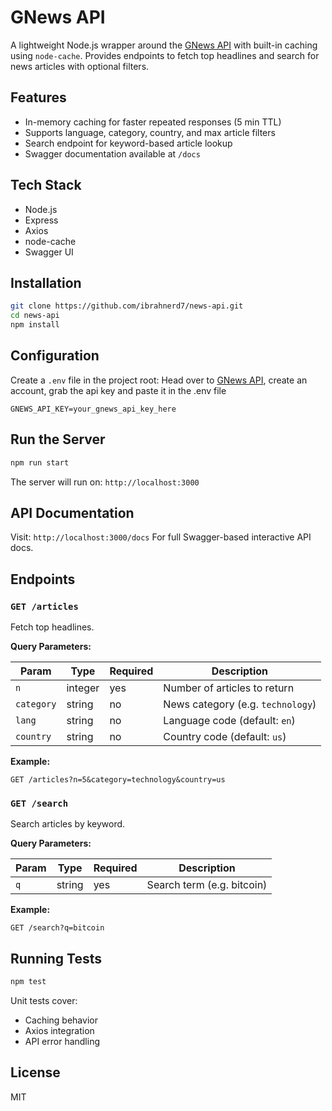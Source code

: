 # GNews API

A lightweight Node.js wrapper around the [GNews API](https://gnews.io/) with built-in caching using `node-cache`. Provides endpoints to fetch top headlines and search for news articles with optional filters.


## Features

* In-memory caching for faster repeated responses (5 min TTL)
* Supports language, category, country, and max article filters
* Search endpoint for keyword-based article lookup
* Swagger documentation available at `/docs`

## Tech Stack

* Node.js
* Express
* Axios
* node-cache
* Swagger UI

## Installation

```bash
git clone https://github.com/ibrahnerd7/news-api.git
cd news-api
npm install
```

## Configuration

Create a `.env` file in the project root:
Head over to [GNews API](https://gnews.io/), create an account, grab the api key and paste it in the .env file
```env
GNEWS_API_KEY=your_gnews_api_key_here
```

## Run the Server

```bash
npm run start
```

The server will run on:
`http://localhost:3000`


## API Documentation

Visit:
`http://localhost:3000/docs`
For full Swagger-based interactive API docs.



## Endpoints

### `GET /articles`

Fetch top headlines.

**Query Parameters:**

| Param      | Type    | Required | Description                       |
| ---------- | ------- | -------- | --------------------------------- |
| `n`        | integer | yes    | Number of articles to return      |
| `category` | string  | no     | News category (e.g. `technology`) |
| `lang`     | string  | no     | Language code (default: `en`)     |
| `country`  | string  | no     | Country code (default: `us`)      |

**Example:**

```http
GET /articles?n=5&category=technology&country=us
```


### `GET /search`

Search articles by keyword.

**Query Parameters:**

| Param | Type   | Required | Description                |
| ----- | ------ | -------- | -------------------------- |
| `q`   | string | yes    | Search term (e.g. bitcoin) |

**Example:**

```http
GET /search?q=bitcoin
```


## Running Tests

```bash
npm test
```

Unit tests cover:

* Caching behavior
* Axios integration
* API error handling


## License

MIT
